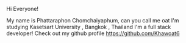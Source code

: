 Hi Everyone!

My name is Phattaraphon Chomchaiyaphum, can you call me oat
I'm studying Kasetsart University , Bangkok , Thailand
I'm a full stack developer!
Check out my github profile https://github.com/Khawoat6

